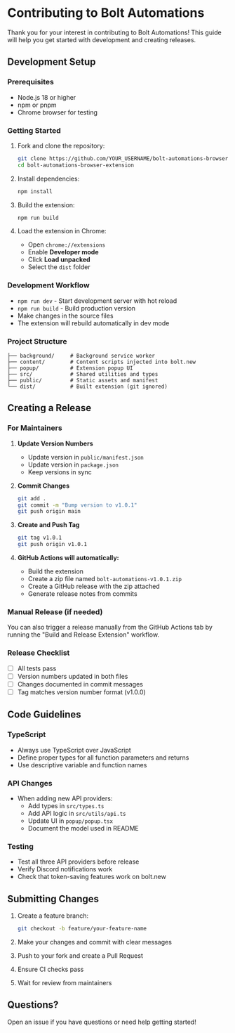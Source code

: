 # Contributing to Bolt Automations

Thank you for your interest in contributing to Bolt Automations! This guide will help you get started with development and creating releases.

## Development Setup

### Prerequisites
- Node.js 18 or higher
- npm or pnpm
- Chrome browser for testing

### Getting Started
1. Fork and clone the repository:
   ```bash
   git clone https://github.com/YOUR_USERNAME/bolt-automations-browser-extension.git
   cd bolt-automations-browser-extension
   ```

2. Install dependencies:
   ```bash
   npm install
   ```

3. Build the extension:
   ```bash
   npm run build
   ```

4. Load the extension in Chrome:
   - Open `chrome://extensions`
   - Enable **Developer mode**
   - Click **Load unpacked**
   - Select the `dist` folder

### Development Workflow
- `npm run dev` - Start development server with hot reload
- `npm run build` - Build production version
- Make changes in the source files
- The extension will rebuild automatically in dev mode

### Project Structure
```
├── background/     # Background service worker
├── content/        # Content scripts injected into bolt.new
├── popup/          # Extension popup UI
├── src/            # Shared utilities and types
├── public/         # Static assets and manifest
└── dist/           # Built extension (git ignored)
```

## Creating a Release

### For Maintainers

1. **Update Version Numbers**
   - Update version in `public/manifest.json`
   - Update version in `package.json`
   - Keep versions in sync

2. **Commit Changes**
   ```bash
   git add .
   git commit -m "Bump version to v1.0.1"
   git push origin main
   ```

3. **Create and Push Tag**
   ```bash
   git tag v1.0.1
   git push origin v1.0.1
   ```

4. **GitHub Actions will automatically:**
   - Build the extension
   - Create a zip file named `bolt-automations-v1.0.1.zip`
   - Create a GitHub release with the zip attached
   - Generate release notes from commits

### Manual Release (if needed)
You can also trigger a release manually from the GitHub Actions tab by running the "Build and Release Extension" workflow.

### Release Checklist
- [ ] All tests pass
- [ ] Version numbers updated in both files
- [ ] Changes documented in commit messages
- [ ] Tag matches version number format (v1.0.0)

## Code Guidelines

### TypeScript
- Always use TypeScript over JavaScript
- Define proper types for all function parameters and returns
- Use descriptive variable and function names

### API Changes
- When adding new API providers:
  - Add types in `src/types.ts`
  - Add API logic in `src/utils/api.ts`
  - Update UI in `popup/popup.tsx`
  - Document the model used in README

### Testing
- Test all three API providers before release
- Verify Discord notifications work
- Check that token-saving features work on bolt.new

## Submitting Changes

1. Create a feature branch:
   ```bash
   git checkout -b feature/your-feature-name
   ```

2. Make your changes and commit with clear messages

3. Push to your fork and create a Pull Request

4. Ensure CI checks pass

5. Wait for review from maintainers

## Questions?

Open an issue if you have questions or need help getting started!